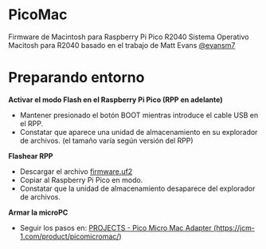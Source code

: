 # PicoMac
Firmware de Macintosh para Raspberry Pi Pico R2040
Sistema Operativo Macitosh para R2040 basado en el trabajo de Matt Evans <a href="https://github.com/evansm7">@evansm7</a>

# Preparando entorno

<b> Activar el modo Flash en el Raspberry Pi Pico (RPP en adelante)</b>
* Mantener presionado el botón BOOT mientras introduce el cable USB en el RPP.
* Constatar que aparece una unidad de almacenamiento en su explorador de archivos. (el tamaño varía según versión del RPP)

<b> Flashear RPP</b>
<br>
* Descargar el archivo <a href="https://github.com/aayes89/PicoMac/raw/refs/heads/main/firmware.uf2">firmware.uf2</a>
* Copiar al Raspberry Pi Pico en modo.
* Constatar que la unidad de almacenamiento desaparece del explorador de archivos.

<b> Armar la microPC</b>
* Seguir los pasos en:  <a href="https://www.youtube.com/watch?v=G3bW4f5Gn4o">PROJECTS - Pico Micro Mac Adapter (https://jcm-1.com/product/picomicromac/)</a>

